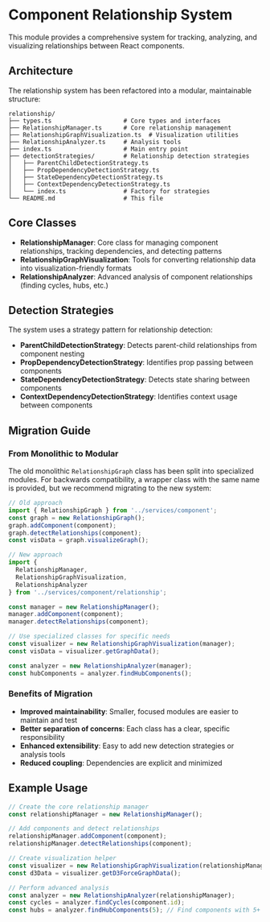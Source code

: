 # Component Relationship System

This module provides a comprehensive system for tracking, analyzing, and visualizing relationships between React components.

## Architecture

The relationship system has been refactored into a modular, maintainable structure:

```
relationship/
├── types.ts                    # Core types and interfaces
├── RelationshipManager.ts      # Core relationship management
├── RelationshipGraphVisualization.ts  # Visualization utilities
├── RelationshipAnalyzer.ts     # Analysis tools
├── index.ts                    # Main entry point
├── detectionStrategies/        # Relationship detection strategies
│   ├── ParentChildDetectionStrategy.ts
│   ├── PropDependencyDetectionStrategy.ts
│   ├── StateDependencyDetectionStrategy.ts
│   ├── ContextDependencyDetectionStrategy.ts
│   └── index.ts                # Factory for strategies
└── README.md                   # This file
```

## Core Classes

- **RelationshipManager**: Core class for managing component relationships, tracking dependencies, and detecting patterns
- **RelationshipGraphVisualization**: Tools for converting relationship data into visualization-friendly formats
- **RelationshipAnalyzer**: Advanced analysis of component relationships (finding cycles, hubs, etc.)

## Detection Strategies

The system uses a strategy pattern for relationship detection:

- **ParentChildDetectionStrategy**: Detects parent-child relationships from component nesting
- **PropDependencyDetectionStrategy**: Identifies prop passing between components
- **StateDependencyDetectionStrategy**: Detects state sharing between components
- **ContextDependencyDetectionStrategy**: Identifies context usage between components

## Migration Guide

### From Monolithic to Modular

The old monolithic `RelationshipGraph` class has been split into specialized modules. For backwards compatibility, a wrapper class with the same name is provided, but we recommend migrating to the new system:

```typescript
// Old approach
import { RelationshipGraph } from '../services/component';
const graph = new RelationshipGraph();
graph.addComponent(component);
graph.detectRelationships(component);
const visData = graph.visualizeGraph();

// New approach
import { 
  RelationshipManager, 
  RelationshipGraphVisualization,
  RelationshipAnalyzer
} from '../services/component/relationship';

const manager = new RelationshipManager();
manager.addComponent(component);
manager.detectRelationships(component);

// Use specialized classes for specific needs
const visualizer = new RelationshipGraphVisualization(manager);
const visData = visualizer.getGraphData();

const analyzer = new RelationshipAnalyzer(manager);
const hubComponents = analyzer.findHubComponents();
```

### Benefits of Migration

- **Improved maintainability**: Smaller, focused modules are easier to maintain and test
- **Better separation of concerns**: Each class has a clear, specific responsibility
- **Enhanced extensibility**: Easy to add new detection strategies or analysis tools
- **Reduced coupling**: Dependencies are explicit and minimized

## Example Usage

```typescript
// Create the core relationship manager
const relationshipManager = new RelationshipManager();

// Add components and detect relationships
relationshipManager.addComponent(component);
relationshipManager.detectRelationships(component);

// Create visualization helper
const visualizer = new RelationshipGraphVisualization(relationshipManager);
const d3Data = visualizer.getD3ForceGraphData();

// Perform advanced analysis
const analyzer = new RelationshipAnalyzer(relationshipManager);
const cycles = analyzer.findCycles(component.id);
const hubs = analyzer.findHubComponents(5); // Find components with 5+ connections